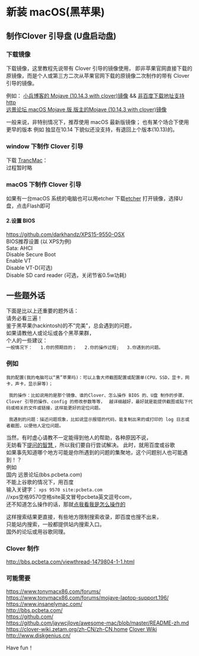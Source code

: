 # 新装 macOS(黑苹果)

## 制作Clover 引导盘 (U盘启动盘)

### 下载镜像
下载镜像，这里教程先说带有 Clover 引导的镜像使用，
即非苹果官网直接下载的原镜像，而是个人或第三方二次从苹果官网下载的原镜像二次制作的带有 Clover 引导的镜像。

例如：
[小兵博客的 Mojave (10.14.3 with clover)镜像](https://blog.daliansky.net/macOS-Mojave-10.14.3-18D42-official-version-with-Clover-4859-original-image.html) && [非百度下载地址支持http](https://mirrors.dtops.cc/iso/MacOS/daliansky_macos/)  
[远景论坛 macOS Mojave 版 版主的Mojave (10.14.3 with clover)镜像](http://bbs.pcbeta.com/viewthread-1804325-1-1.html)

一般来说，非特别情况下，推荐使用 macOS 最新版镜像；
也有某个场合下使用更早的版本 例如 独显在10.14 下貌似还没支持，有退回上个版本(10.13)的。


### window 下制作 Clover 引导
下载 [TrancMac](https://www.acutesystems.com/scrtm.htm)：  
过程暂时略



### macOS 下制作 Clover 引导
如果有一台macOS 系统的电脑也可以用etcher
下载[etcher](https://etcher.io/) 打开镜像，选择U盘，点击Flash即可


#### 2.设置 BIOS   
https://github.com/darkhandz/XPS15-9550-OSX  
BIOS推荐设置 (以 XPS为例)  
Sata: AHCI  
Disable Secure Boot  
Enable VT  
Disable VT-D(可选)  
Disable SD card reader (可选，关闭节省0.5w功耗)  

## 一些题外话  
下面是比以上还重要的题外话：  
请务必看三遍！  
鉴于黑苹果(hackintosh)的不"完美"，总会遇到的问题，  
如果请教他人或论坛或各个黑苹果群，  
个人的一些建议：  
`
一般情况下：  
1.你的预期目的；  
2.你的操作过程;  
3.你遇到的问题。  
`

### 例如  
`我的配置(我的电脑可以“黑”苹果吗)：可以上鲁大师截图配置或配置单(CPU，SSD，显卡，网卡，声卡，显示屏等)；`  

` 我的操作：比如说用的是那个镜像、谁的Clover、怎么操作 BIOS 的、U盘 制作的步骤、Clover 引导的操作、config 的修改参数等等，` 
` 越详细越好，最好就是能提供截图或贴下代码或相关的文件或链接，这样能更好的定位问题。` 

` 我遇到的问题：描述问题现象，比如说显示报错的代码，能复制出来的或打印的 log 日志或者截图，以便他人定位问题。`


当然，有时虚心请教不一定能得到他人的帮助，各种原因不说，  
无妨看下[提问的智慧
](https://github.com/ryanhanwu/How-To-Ask-Questions-The-Smart-Way/blob/master/README-zh_CN.md) ，所以我们要自行尝试解决。
此时，就用百度或谷歌  
如果事先知道哪个地方可能是你所遇到的问题的集聚地，这个问题别人也可能遇到！？  
例如  
国内 远景论坛(bbs.pcbeta.com)  
不能上谷歌的情况下，用百度  
输入关键字： 
`xps 9570 site:pcbeta.com`  
//xps空格9570空格site英文冒号pcbeta英文逗号com，  
还不知道怎么操作的话，那就[点我看我是怎么操作的](https://t.cn/E5XaPvJ)  

这样搜索结果更直接，有些地方限制搜索收录，即百度也搜不出来，  
只能站内搜索，一般都提供站内搜索入口。  
国外的论坛或用谷歌同理。  


### Clover 制作  
http://bbs.pcbeta.com/viewthread-1479804-1-1.html  


### 可能需要   
https://www.tonymacx86.com/forums/  
https://www.tonymacx86.com/forums/mojave-laptop-support.196/    
https://www.insanelymac.com/  
http://bbs.pcbeta.com/  
https://github.com/  
https://github.com/jaywcjlove/awesome-mac/blob/master/README-zh.md  
https://clover-wiki.zetam.org/zh-CN/zh-CN.home [Clover Wiki](http://clover-wiki.zetam.org/Home)  
http://www.diskgenius.cn/


Have fun！
